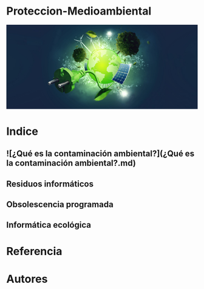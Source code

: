 # Proteccion-Medioambiental
![Proteccion Medioambiental](/img/impacto.jpg)
# Indice
## ![¿Qué es la contaminación ambiental?](¿Qué es la contaminación ambiental?.md)
## Residuos informáticos
## Obsolescencia programada 
## Informática ecológica
# Referencia
# Autores
